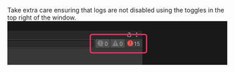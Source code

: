 Take extra care ensuring that logs are not disabled using the toggles in the top right of the window.  
![console toggles](console-toggles.png)  